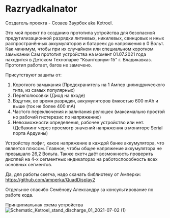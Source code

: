 # RazryadkaInator

Создатель проекта - Созаев Заурбек aka Ketroel.

Это мой проект по созданию прототипа устройства для безопасной предутилизационной разрядки литиевых, никилевых, свинцовых и иных распространённых аккумуляторов и батареек до напряжения в 0 Вольт. Как минимум, чтобы при их случайном или специальном коротком замыкании
Сам прототип устройства на момент 01.07.2021 года находится в Детском Технопарке "Кванториум-15" г. Владикавказ.
Прототип работает, багов не замечено.

Присутствуют защиты от: 
  1) Короткого замыкания (Предохранитель на 1 Ампер цилиндрического типа, из самых популярных)
  2) Переполюсовки (Диод на входе)
  3) Вздутия, во время разрядки, аккумуляторов ёмкостью 600 mAh и выше (ток не более 400 mA)
  4) Частого переключения и залипания релюшек (максимально простой но рабочий гистерезис по напряжению)
  5) Невозможности определения, рабочее устройство или нет. (Дебажинг через просмотр значений напряжения в мониторе Serial порта Ардуины)

Устройству пофиг, какое напряжение в каждой банке аккумулятора, что является плюсом. Главное, чтобы общее напряжение аккумулятора не превышало 26,2 Вольта.
Также скетч даёт возможность проверить дисплей на 4-х сегментных индикаторах на работоспособность всех основных сегментов.

Да, для работы скетча, надо скачать библиотеку от Амперки: https://github.com/amperka/QuadDisplay2

Отдельное спасибо Семёнову Александру за консультирование по работе кода.

Принципиальная схема устройства
![Schematic_Ketroel_stand_discharge_01_2021-07-02 (1)](https://user-images.githubusercontent.com/35781312/124237677-726b4080-db20-11eb-9c90-70f249b5b07d.png)
